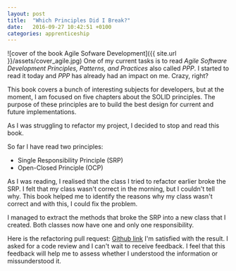 ```yaml
---
layout: post
title:  "Which Principles Did I Break?"
date:   2016-09-27 10:42:51 +0100
categories: apprenticeship
---
```


![cover of the book Agile Sofware Development]({{ site.url }}/assets/cover_agile.jpg)
One of my current tasks is to read *Agile Software Development
Principles, Patterns, and Practices* also called *PPP*. I started to read it
today and *PPP* has already had an impact on me. Crazy, right?

This book covers a bunch of interesting subjects for developers, but at the moment,
I am focused on five chapters about the SOLID principles.
The purpose of these principles are to build the best design for current
and future implementations.

As I was struggling to refactor my project, I decided to stop and read this book.

So far I have read two principles:

- Single Responsibility Principle (SRP)
- Open-Closed Principle (OCP)

As I was reading, I realised that the class I tried to refactor earlier
broke the SRP. I felt that my class wasn't correct in the morning, but I
couldn't tell why. This book helped me to identify the reasons why my class
wasn't correct and with this, I could fix the problem.

I managed to extract the methods that broke the SRP into a new class that I
created. Both classes now have one and only one responsibility.

Here is the refactoring pull request: [Github link](https://github.com/fabientownsend/tic-tac-toe/pull/4)
I'm satisfied with the result. I asked for a code review and I can't wait to receive
feedback. I feel that this feedback will help me to assess whether I understood
the information or missunderstood it.
